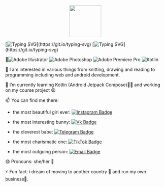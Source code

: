 
<div id="header" align="center">
  <img src="https://i.giphy.com/media/v1.Y2lkPTc5MGI3NjExY3Y1d3JlYWE4Ymd1ejFwaGN0YmQ2bHNjcmVwMzFhZXdleTRiMjg0ciZlcD12MV9pbnRlcm5hbF9naWZfYnlfaWQmY3Q9Zw/tHIRLHtNwxpjIFqPdV/giphy.gif" width="100"/> 
</div>

 [![Typing SVG](https://readme-typing-svg.herokuapp.com?color=%2336BCF7&lines=My+name+is+Irina.)](https://git.io/typing-svg)
[![Typing SVG](https://readme-typing-svg.herokuapp.com?color=%2336BCF7&lines=I+study+at+BMSTU,+Moscow.)](https://git.io/typing-svg)

👋![Adobe Illustrator](https://img.shields.io/badge/adobe%20illustrator-%23FF9A00.svg?style=for-the-badge&logo=adobe%20illustrator&logoColor=white)
![Adobe Photoshop](https://img.shields.io/badge/adobe%20photoshop-%2331A8FF.svg?style=for-the-badge&logo=adobe%20photoshop&logoColor=white)
![Adobe Premiere Pro](https://img.shields.io/badge/Adobe%20Premiere%20Pro-9999FF.svg?style=for-the-badge&logo=Adobe%20Premiere%20Pro&logoColor=white)
![Kotlin](https://img.shields.io/badge/kotlin-%237F52FF.svg?style=for-the-badge&logo=kotlin&logoColor=white)

👀 I am interested in various things from knitting, drawing and reading to programming including web and android development.

🌱 I’m currently learning Kotlin (Android Jetpack Compose)👩‍💻 and working on my course project 😫

📫 You can find me there:

- the most beautiful girl ever:
<a href="https://www.instagram.com/dulinaira"><img src="https://img.shields.io/badge/Instagram-black?style=for-the-badge&logo=instagram&logoColor=white" alt="Instagram Badge"/></a>

- the most interesting bunny:
<a href="https://vk.com/dulinaira"><img src="https://img.shields.io/badge/Vk-blue?style=for-the-badge&logo=vk&logoColor=white" alt="Vk Badge"/></a>

- the cleverest babe:
<a href="https://t.me/kirajournal"><img src="https://img.shields.io/badge/telegram-2CA5E0?style=for-the-badge&logo=telegram&logoColor=white" alt="Telegram Badge"/></a>

- the most charismatic one:
<a href="https://www.tiktok.com/@aaariennn"><img src="https://img.shields.io/badge/tik tok-%23000000.svg?style=for-the-badge&logo=TikTok&logoColor=white" alt="TikTok Badge"/></a>

- the most outgoing person: <a href="trotil617@gmail.com"><img src="https://img.shields.io/badge/Gmail-D14836?style=for-the-badge&logo=gmail&logoColor=white" alt="Email Badge"/></a>

😄 Pronouns: she/her 👧

⚡ Fun fact: i dream of moving to another country 🛫 and run my own business💸.

<!---
aka-iriska/aka-iriska is a ✨ special ✨ repository because its `README.md` (this file) appears on your GitHub profile.
You can click the Preview link to take a look at your changes.
--->
